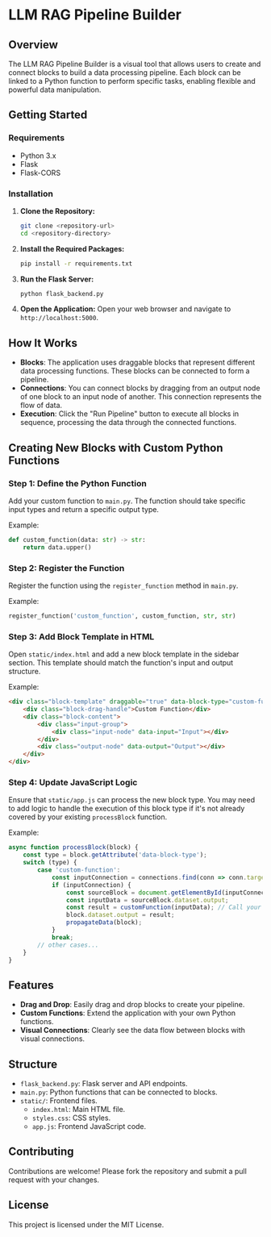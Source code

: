 # LLM RAG Pipeline Builder

## Overview

The LLM RAG Pipeline Builder is a visual tool that allows users to create and connect blocks to build a data processing pipeline. Each block can be linked to a Python function to perform specific tasks, enabling flexible and powerful data manipulation.

## Getting Started

### Requirements

- Python 3.x
- Flask
- Flask-CORS

### Installation

1. **Clone the Repository:**
   ```bash
   git clone <repository-url>
   cd <repository-directory>
   ```

2. **Install the Required Packages:**
   ```bash
   pip install -r requirements.txt
   ```

3. **Run the Flask Server:**
   ```bash
   python flask_backend.py
   ```

4. **Open the Application:**
   Open your web browser and navigate to `http://localhost:5000`.

## How It Works

- **Blocks**: The application uses draggable blocks that represent different data processing functions. These blocks can be connected to form a pipeline.
- **Connections**: You can connect blocks by dragging from an output node of one block to an input node of another. This connection represents the flow of data.
- **Execution**: Click the "Run Pipeline" button to execute all blocks in sequence, processing the data through the connected functions.

## Creating New Blocks with Custom Python Functions

### Step 1: Define the Python Function

Add your custom function to `main.py`. The function should take specific input types and return a specific output type.

Example:
```python
def custom_function(data: str) -> str:
    return data.upper()
```

### Step 2: Register the Function

Register the function using the `register_function` method in `main.py`.

Example:
```python
register_function('custom_function', custom_function, str, str)
```

### Step 3: Add Block Template in HTML

Open `static/index.html` and add a new block template in the sidebar section. This template should match the function's input and output structure.

Example:
```html
<div class="block-template" draggable="true" data-block-type="custom-function">
    <div class="block-drag-handle">Custom Function</div>
    <div class="block-content">
        <div class="input-group">
            <div class="input-node" data-input="Input"></div>
        </div>
        <div class="output-node" data-output="Output"></div>
    </div>
</div>
```

### Step 4: Update JavaScript Logic

Ensure that `static/app.js` can process the new block type. You may need to add logic to handle the execution of this block type if it's not already covered by your existing `processBlock` function.

Example:
```javascript
async function processBlock(block) {
    const type = block.getAttribute('data-block-type');
    switch (type) {
        case 'custom-function':
            const inputConnection = connections.find(conn => conn.target === block.id);
            if (inputConnection) {
                const sourceBlock = document.getElementById(inputConnection.source);
                const inputData = sourceBlock.dataset.output;
                const result = customFunction(inputData); // Call your custom function
                block.dataset.output = result;
                propagateData(block);
            }
            break;
        // other cases...
    }
}
```

## Features

- **Drag and Drop**: Easily drag and drop blocks to create your pipeline.
- **Custom Functions**: Extend the application with your own Python functions.
- **Visual Connections**: Clearly see the data flow between blocks with visual connections.

## Structure

- `flask_backend.py`: Flask server and API endpoints.
- `main.py`: Python functions that can be connected to blocks.
- `static/`: Frontend files.
  - `index.html`: Main HTML file.
  - `styles.css`: CSS styles.
  - `app.js`: Frontend JavaScript code.

## Contributing

Contributions are welcome! Please fork the repository and submit a pull request with your changes.

## License

This project is licensed under the MIT License.
